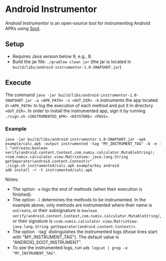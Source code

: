 # Android Instrumentor

*Android Instrumentor* is an open-source tool for instrumenting Android APKs using [Soot](https://github.com/Sable/soot).   

## Setup
- Requires Java version below 9, e.g., 8.
- Build the jar file: ``./gradlew clean jar`` (the jar is located in `build/libs/android-instrumentor-1.0-SNAPSHOT.jar`)

## Execute
The command `java -jar build/libs/android-instrumentor-1.0-SNAPSHOT.jar -a <APK_PATH> -o <OUT_DIR> -b` instruments the app located in `<APK_PATH>` to log the execution of each method and put it in directory `<OUT_DIR>`. In order to install the instrumented app, sign it by running `./sign.sh <INSTRUMENTED_APK> <KEYSTORE> <PASS>`. 

### Example
```
java -jar build/libs/android-instrumentor-1.0-SNAPSHOT.jar -apk example/calc.apk -output instrumented -tag "MY_INSTRUMENT_TAG" -b -e -l "onCreate;boolean verify(android.content.Context,com.numix.calculator.MutableString);<com.numix.calculator.view.MatrixView: java.lang.String getSeparator(android.content.Context)>"
./sign.sh instrumented/calc.apk example/key android
adb install -r -t instrumented/calc.apk 
``` 
Notes:
- The option `-e` logs the end of methods (when their execution is finished). 
- The option `-l` determines the methods to be instrumented. In the example above, only methods are instrumented where their name is `onCreate`, or their subsignature is `boolean verify(android.content.Context,com.numix.calculator.MutableString)`, or their signature is `<com.numix.calculator.view.MatrixView: java.lang.String getSeparator(android.content.Context)>`.
- The option `-tag' distinguishes the instrumented logs (those lines start with "MY_INSTRUMENT_TAG"). The default value is "ANDROID_SOOT_INSTRUMENT".
- To see the instrumented logs, run `adb logcat | grep -e "MY_INSTRUMENT_TAG"`.